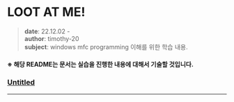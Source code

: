 # LOOT AT ME!

> **date**: 22.12.02 - <br>
> **author**: timothy-20 <br>
> **subject**: windows mfc programming 이해를 위한 학습 내용.

#### ※ 해당 README는 문서는 실습을 진행한 내용에 대해서 기술할 것입니다.

### [Untitled](https://learn.microsoft.com/ko-kr/windows/win32/learnwin32/what-is-a-window-)

---